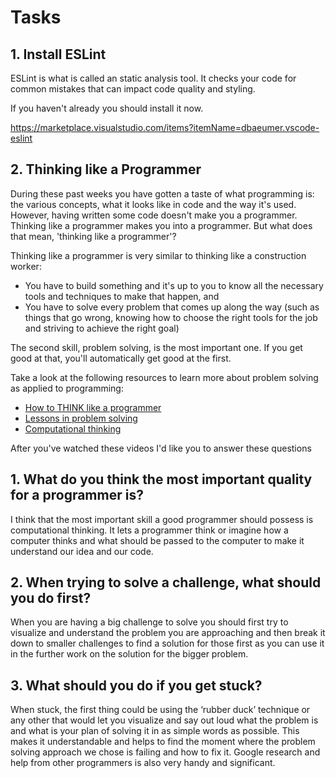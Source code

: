 # Tasks

## 1. Install ESLint

ESLint is what is called an static analysis tool. It checks your code for common mistakes that can impact code quality and styling. 

If you haven't already you should install it now.

https://marketplace.visualstudio.com/items?itemName=dbaeumer.vscode-eslint

## 2. Thinking like a Programmer

During these past weeks you have gotten a taste of what programming is: the various concepts, what it looks like in code and the way it's used. However, having written some code doesn't make you a programmer. Thinking like a programmer makes you into a programmer. But what does that mean, 'thinking like a programmer'?

Thinking like a programmer is very similar to thinking like a construction worker:

*  You have to build something and it's up to you to know all the necessary tools and techniques to make that happen, and
*  You have to solve every problem that comes up along the way (such as things that go wrong, knowing how to choose the right tools for the job and striving to achieve the right goal)

The second skill, problem solving, is the most important one. If you get good at that, you'll automatically get good at the first.

Take a look at the following resources to learn more about problem solving as applied to programming:

- [How to THINK like a programmer](https://www.youtube.com/watch?v=NNazO2tMHno)
- [Lessons in problem solving](https://www.freecodecamp.org/news/how-to-think-like-a-programmer-lessons-in-problem-solving-d1d8bf1de7d2/)
- [Computational thinking](https://www.youtube.com/watch?v=qbnTZCj0ugI)

After you've watched these videos I'd like you to answer these questions

## 1. What do you think the most important quality for a programmer is?

I think that the most important skill a good programmer should possess is computational thinking. It lets a programmer think or imagine how a computer thinks and what should be passed to the computer to make it understand our idea and our code.


## 2. When trying to solve a challenge, what should you do first?

When you are having a big challenge to solve you should first try to visualize and understand the problem you are approaching and then break it down to smaller challenges to find a solution for those first as you can use it in the further work on the solution for the bigger problem.


## 3. What should you do if you get stuck?

When stuck, the first thing could be using the ‘rubber duck’ technique or any other that would let you visualize and say out loud what the problem is and what is your plan of solving it in as simple words as possible. This makes it understandable and helps to find the moment where the problem solving approach we chose is failing and how to fix it. Google research and help from other programmers is also very handy and significant. 

